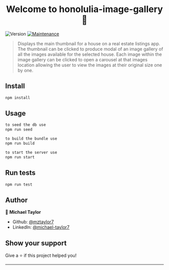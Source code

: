 <h1 align="center">Welcome to honolulia-image-gallery 👋</h1>
<p>
  <img alt="Version" src="https://img.shields.io/badge/version-1.0.0-blue.svg?cacheSeconds=2592000" />
  <a href="https://github.com/Team-Sokka/Image-Gallery/graphs/commit-activity" target="_blank">
    <img alt="Maintenance" src="https://img.shields.io/badge/Maintained%3F-yes-green.svg" />
  </a>
</p>

> Displays the main thumbnail for a house on a real estate listings app. The thumbnail can be clicked to produce modal of an image gallery of all the images available for the selected house. Each image within the image gallery can be clicked to open a carousel at that images location allowing the user to view the images at their original size one by one.

## Install

```sh
npm install
```

## Usage

```sh
to seed the db use
npm run seed

to build the bundle use
npm run build

to start the server use
npm run start
```

## Run tests

```sh
npm run test
```

## Author

👤 **Michael Taylor**

* Github: [@mztaylor7](https://github.com/mztaylor7)
* LinkedIn: [@michael-taylor7](https://linkedin.com/in/michael-taylor7)

## Show your support

Give a ⭐️ if this project helped you!

***